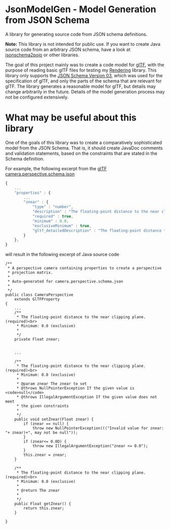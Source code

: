 # JsonModelGen - Model Generation from JSON Schema

A library for generating source code from JSON schema definitions.

**Note:** This library is not intended for public use. If you want to create
Java source code from an arbitrary JSON schema, have a look at 
[jsonschema2pojo](https://github.com/joelittlejohn/jsonschema2pojo) or
other libraries.

The goal of this project mainly was to create a code model for 
[glTF](https://github.com/KhronosGroup/glTF/), with the purpose
of reading basic glTF files for testing my [Rendering](https://github.com/javagl/Rendering)
library. This library only supports the 
[JSON Schema Version 03](https://tools.ietf.org/html/draft-zyp-json-schema-03),
which was used for the specification of glTF, and only the parts of the
schema that are relevant for glTF. The library generates a reasonable model 
for glTF, but details may change arbitrarily in the future. Details of 
the model generation process may not be configured extensively.



# What may be useful about this library
  
One of the goals of this library was to create a comparatively sophisticated
model from the JSON Schema. That is, it should create JavaDoc comments and
validation statements, based on the constraints that are stated in the
Schema definition. 

For example, the following excerpt from the 
[glTF camera.perspective.schema.json](https://github.com/KhronosGroup/glTF/blob/master/specification/schema/camera.perspective.schema.json)

```javascript
{
    ...
    "properties" : {
        ...
        "znear" : {
            "type" : "number",
            "description" : "The floating-point distance to the near clipping plane.",
            "required" : true,
            "minimum" : 0.0,
            "exclusiveMinimum" : true,
            "gltf_detailedDescription" : "The floating-point distance to the near clipping plane.  zfar must be greater than znear."
        }
    },
}
```

will result in the following excerpt of Java source code 

```
/**
 * A perspective camera containing properties to create a perspective 
 * projection matrix. 
 * 
 * Auto-generated for camera.perspective.schema.json 
 * 
 */
public class CameraPerspective
    extends GlTFProperty
{
    ...
    /**
     * The floating-point distance to the near clipping plane. (required)<br> 
     * Minimum: 0.0 (exclusive) 
     * 
     */
    private Float znear;


    ...
    
    /**
     * The floating-point distance to the near clipping plane. (required)<br> 
     * Minimum: 0.0 (exclusive) 
     * 
     * @param znear The znear to set
     * @throws NullPointerException If the given value is <code>null</code>
     * @throws IllegalArgumentException If the given value does not meet
     * the given constraints
     * 
     */
    public void setZnear(Float znear) {
        if (znear == null) {
            throw new NullPointerException((("Invalid value for znear: "+ znear)+", may not be null"));
        }
        if (znear<= 0.0D) {
            throw new IllegalArgumentException("znear <= 0.0");
        }
        this.znear = znear;
    }

    /**
     * The floating-point distance to the near clipping plane. (required)<br> 
     * Minimum: 0.0 (exclusive) 
     * 
     * @return The znear
     * 
     */
    public Float getZnear() {
        return this.znear;
    }

}
``` 


